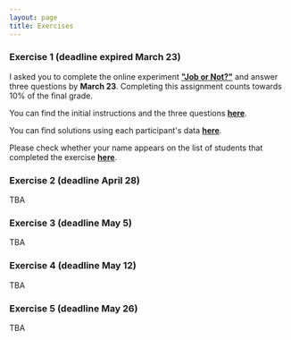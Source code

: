 ```yaml
---
layout: page
title: Exercises
---
```


### Exercise 1 (deadline expired March 23)

I asked you to complete the online experiment <a href="https://evidencebaseddm.formr.org "><b>"Job or Not?"</b></a> and answer three questions by **March 23**. Completing this assignment  counts towards 10% of the final grade.

You can find the initial instructions and the three questions <a href="http://matarui.github.io/evidencebaseddm/assets/exercises/exercise1.html"><b>here</b></a>.

You can find solutions using each participant's data <a href="http://matarui.github.io/evidencebaseddm/assets/exercises/exercise1_solutions.html"><b>here</b></a>.

Please check whether your name appears on the list of students that completed the exercise <a href="http://matarui.github.io/evidencebaseddm/assets/exercises/Exercise1_studentlist.pdf"><b>here</b></a>.

### Exercise 2 (deadline April 28)
TBA

### Exercise 3 (deadline May 5)
TBA

### Exercise 4 (deadline May 12)
TBA

### Exercise 5 (deadline May 26)
TBA
